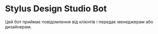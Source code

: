 # Stylus Design Studio Bot

Цей бот приймає повідомлення від клієнтів і передає менеджерам або дизайнерам.